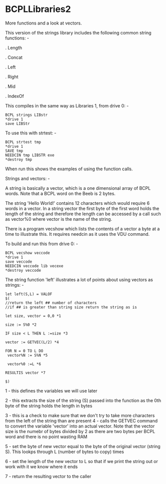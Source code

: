 # BCPLLibraries2

More functions and a look at vectors.

This version of the strings library includes the following common string functions: -

 . Length 
 
 . Concat 
 
 . Left 
 
 . Right 
 
 . Mid 
 
 . IndexOf 

This compiles in the same way as Libraries 1, from drive 0: - 

    BCPL strings LIBstr
    *drive 1
    save LIBStr

To use this with strtest: - 

    BCPL strtest tmp 
    *drive 1 
    SAVE tmp 
    NEEDCIN tmp LIBSTR exe 
    *destroy tmp

When run this shows the examples of using the function calls.

Strings and vectors: - 

A string is basically a vector, which is a one dimensional array of BCPL words. Note that a BCPL word on the Beeb is 2 bytes.

The string 'Hello World!' contains 12 characters which would require 6 words in a vector. In a string vector the first byte of the first word holds the length of the string and therefore the length can be accessed by a call such as vector%0 where vector is the name of the string.

There is a program vecshow which lists the contents of a vector a byte at a time to illustrate this. It requires needcin as it uses the VDU command.

To build and run this from drive 0: - 

    BCPL vecshow veccode
    *drive 1
    save veccode
    NEEDCIN veccode lib vecexe
    *destroy veccode

The string function 'left' illustrates a lot of points about using vectors as strings: - 
 
    let left(S,L) = VALOF
    $(
    //return the left ## number of characters
    //if ## is greater than string size return the string as is
    
    let size, vector = 0,0 *1
    
    size := S%0 *2
    
    IF size < L THEN L :=size *3
    
    vector := GETVEC(L/2) *4
    
    FOR N = 0 TO L DO
     vector%N := S%N *5
     
     vector%0 :=L *6
    
    RESULTIS vector *7
    
    $)
    

1 - this defines the variables we will use later

2 - this extracts the size of the string (S) passed into the function as the 0th byte of the string holds the length in bytes

3 - this is a check to make sure that we don't try to take more characters from the left of the string than are present
4 - calls the GETVEC command to convert the variable 'vector' into an actual vector. Note that the vector size is the numebr of bytes divided by 2 as there are two bytes per BCPL word and there is no point wasting RAM

5 - set the byte of new vector equal to the byte of the original vector (string S). This lookps through L (number of bytes to copy) times

6 - set the length of the new vector to L so that if we print the string out or work with it we know where it ends

7 - return the resulting vector to the caller



